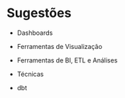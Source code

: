 # Sugestões

- Dashboards

- Ferramentas de Visualização

- Ferramentas de BI, ETL e Análises

- Técnicas

- dbt